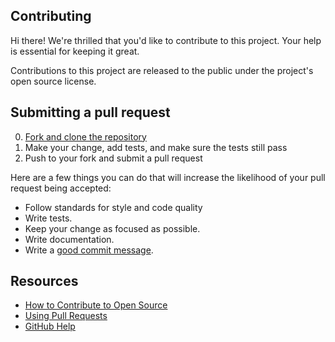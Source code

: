 ## Contributing

Hi there! We're thrilled that you'd like to contribute to this project. Your help is essential for keeping it great.

Contributions to this project are released to the public under the project's open source license.

## Submitting a pull request

0. [Fork and clone the repository](https://docs.github.com/en/get-started/quickstart/fork-a-repo)
1. Make your change, add tests, and make sure the tests still pass
2. Push to your fork and submit a pull request

Here are a few things you can do that will increase the likelihood of your pull request being accepted:

- Follow standards for style and code quality
- Write tests.
- Keep your change as focused as possible.
- Write documentation.
- Write a [good commit message](http://tbaggery.com/2008/04/19/a-note-about-git-commit-messages.html).

## Resources

- [How to Contribute to Open Source](https://opensource.guide/how-to-contribute/)
- [Using Pull Requests](https://help.github.com/articles/about-pull-requests/)
- [GitHub Help](https://help.github.com)
